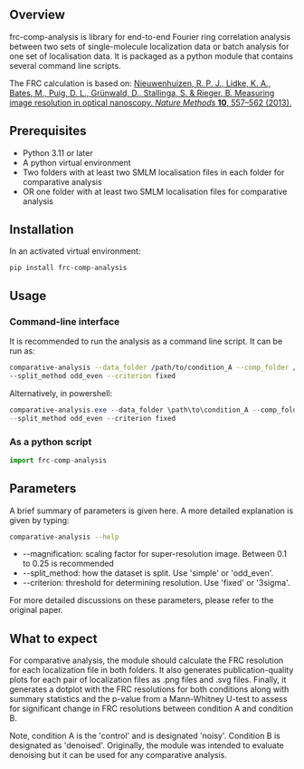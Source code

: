 ## Overview

frc-comp-analysis is library for end-to-end Fourier ring correlation analysis
between two sets of single-molecule localization data or batch analysis for one set of localisation data. It is packaged as a python module that contains several command line scripts. 

The FRC calculation is based on:
[Nieuwenhuizen, R. P. J., Lidke, K. A., Bates, M., Puig, D. L., Grünwald, D.,
Stallinga, S. & Rieger, B. Measuring image resolution in optical nanoscopy. *Nature
Methods* **10**, 557–562 (2013).](https://www.nature.com/articles/nmeth.2448)

## Prerequisites

- Python 3.11 or later
- A python virtual environment
- Two folders with at least two SMLM localisation files in each folder for
comparative analysis
- OR one folder with at least two SMLM localisation files for comparative analysis

## Installation

In an activated virtual environment:
```shell
pip install frc-comp-analysis
```

## Usage

### Command-line interface

It is recommended to run the analysis as a command line script. It can be run as:

```bash
comparative-analysis --data_folder /path/to/condition_A --comp_folder /path/to/condition_B --output_folder /path/to/output --magnification 0.1 
--split_method odd_even --criterion fixed
```

Alternatively, in powershell:

```powershell
comparative-analysis.exe --data_folder \path\to\condition_A --comp_folder \path\to\condition_B --output_folder \path\to\output --magnification 0.1 
--split_method odd_even --criterion fixed
```

### As a python script

```python
import frc-comp-analysis

```

## Parameters

A brief summary of parameters is given here. A more detailed explanation is given by typing:

```bash
comparative-analysis --help
```
- --magnification: scaling factor for super-resolution image. Between 0.1 to 0.25 is recommended
- --split_method: how the dataset is split. Use 'simple' or 'odd_even'.
- --criterion: threshold for determining resolution. Use 'fixed' or '3sigma'.

For more detailed discussions on these parameters, please refer to the original paper.

## What to expect
For comparative analysis, the module should calculate the FRC resolution for each
localization file in both folders. It also generates publication-quality plots for
each pair of localization files as .png files and .svg files. Finally, it generates 
a dotplot with the FRC resolutions for both conditions along with summary statistics and the p-value from a Mann-Whitney U-test to assess for significant change in FRC resolutions between condition A and condition B.

Note, condition A is the 'control' and is designated 'noisy'. Condition B is designated
as 'denoised'. Originally, the module was intended to evaluate denoising but it can be used for any comparative analysis.